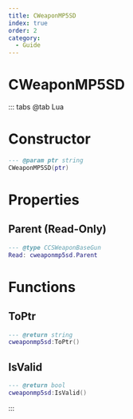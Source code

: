 ```yaml
---
title: CWeaponMP5SD
index: true
order: 2
category:
  - Guide
---
```


# CWeaponMP5SD

::: tabs
@tab Lua
# Constructor
```lua
--- @param ptr string
CWeaponMP5SD(ptr)
```
# Properties
## Parent (Read-Only)
```lua
--- @type CCSWeaponBaseGun
Read: cweaponmp5sd.Parent
```
# Functions
## ToPtr
```lua
--- @return string
cweaponmp5sd:ToPtr()
```
## IsValid
```lua
--- @return bool
cweaponmp5sd:IsValid()
```

:::